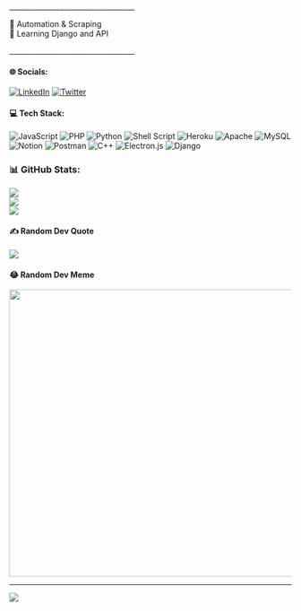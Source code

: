 <p>___________________________________</p>
🔭 Automation & Scraping<br>
🌱 Learning Django and API<br>
<p>___________________________________<p>

#### 🌐 Socials:
[![LinkedIn](https://img.shields.io/badge/LinkedIn-%230077B5.svg?logo=linkedin&logoColor=white)](https://linkedin.com/in/reajulhasanraju) [![Twitter](https://img.shields.io/badge/Twitter-%231DA1F2.svg?logo=Twitter&logoColor=white)](https://twitter.com/rhraju03) 

#### 💻 Tech Stack:
![JavaScript](https://img.shields.io/badge/javascript-%23323330.svg?style=for-the-badge&logo=javascript&logoColor=%23F7DF1E) ![PHP](https://img.shields.io/badge/php-%23777BB4.svg?style=for-the-badge&logo=php&logoColor=white) ![Python](https://img.shields.io/badge/python-3670A0?style=for-the-badge&logo=python&logoColor=ffdd54) ![Shell Script](https://img.shields.io/badge/shell_script-%23121011.svg?style=for-the-badge&logo=gnu-bash&logoColor=white) ![Heroku](https://img.shields.io/badge/heroku-%23430098.svg?style=for-the-badge&logo=heroku&logoColor=white) ![Apache](https://img.shields.io/badge/apache-%23D42029.svg?style=for-the-badge&logo=apache&logoColor=white) ![MySQL](https://img.shields.io/badge/mysql-%2300f.svg?style=for-the-badge&logo=mysql&logoColor=white) ![Notion](https://img.shields.io/badge/Notion-%23000000.svg?style=for-the-badge&logo=notion&logoColor=white) ![Postman](https://img.shields.io/badge/Postman-FF6C37?style=for-the-badge&logo=postman&logoColor=white) ![C++](https://img.shields.io/badge/c++-%2300599C.svg?style=for-the-badge&logo=c%2B%2B&logoColor=white) ![Electron.js](https://img.shields.io/badge/Electron-191970?style=for-the-badge&logo=Electron&logoColor=white) ![Django](https://img.shields.io/badge/django-%23092E20.svg?style=for-the-badge&logo=django&logoColor=white)
### 📊 GitHub Stats:
![](https://github-readme-stats.vercel.app/api?username=ujarhr&theme=dark&hide_border=false&include_all_commits=true&count_private=true)<br/>
![](https://github-readme-streak-stats.herokuapp.com/?user=ujarhr&theme=dark&hide_border=false)<br/>
![](https://github-readme-stats.vercel.app/api/top-langs/?username=ujarhr&theme=dark&hide_border=false&include_all_commits=true&count_private=true&layout=compact)

#### ✍️ Random Dev Quote
![](https://quotes-github-readme.vercel.app/api?type=horizontal&theme=radical)

#### 😂 Random Dev Meme
<img src="https://random-memer.herokuapp.com/" width="512px"/>

---
[![](https://visitcount.itsvg.in/api?id=ujarhr&icon=0&color=0)](https://visitcount.itsvg.in)

